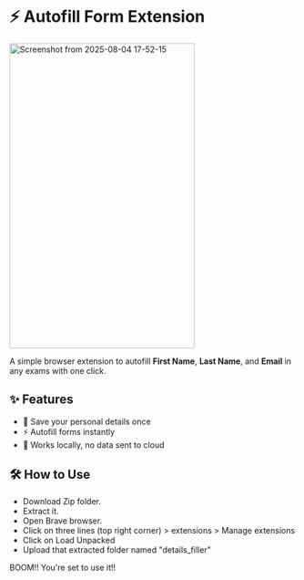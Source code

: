 # ⚡ Autofill Form Extension

<img width="325" height="535" alt="Screenshot from 2025-08-04 17-52-15" src="https://github.com/user-attachments/assets/7ac3516d-8f15-4018-8a92-32096abba50d" />

A simple browser extension to autofill **First Name**, **Last Name**, and **Email** in any exams with one click.

## ✨ Features
- 🔐 Save your personal details once
- ⚡ Autofill forms instantly
- 🧠 Works locally, no data sent to cloud

## 🛠️ How to Use

- Download Zip folder.
- Extract it.
- Open Brave browser.
- Click on three lines (top right corner) > extensions > Manage extensions
- Click on Load Unpacked
- Upload that extracted folder named "details_filler"

BOOM!! You're set to use it!!
